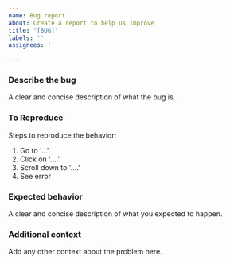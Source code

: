 ```yaml
---
name: Bug report
about: Create a report to help us improve
title: "[BUG]"
labels: ''
assignees: ''

---
```


### Describe the bug

A clear and concise description of what the bug is.

### To Reproduce

Steps to reproduce the behavior:

1. Go to '...'
2. Click on '....'
3. Scroll down to '....'
4. See error

### Expected behavior

A clear and concise description of what you expected to happen.

### Additional context

Add any other context about the problem here.
